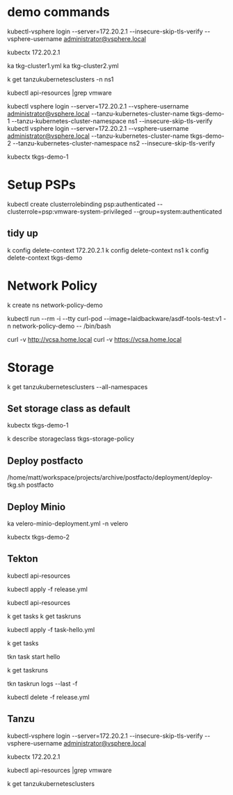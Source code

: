 # demo commands
kubectl-vsphere login --server=172.20.2.1 --insecure-skip-tls-verify --vsphere-username administrator@vsphere.local

kubectx 172.20.2.1

ka tkg-cluster1.yml
ka tkg-cluster2.yml

k get tanzukubernetesclusters -n ns1

kubectl api-resources |grep vmware

kubectl vsphere login --server=172.20.2.1 --vsphere-username administrator@vsphere.local --tanzu-kubernetes-cluster-name tkgs-demo-1 --tanzu-kubernetes-cluster-namespace ns1 --insecure-skip-tls-verify
kubectl vsphere login --server=172.20.2.1 --vsphere-username administrator@vsphere.local --tanzu-kubernetes-cluster-name tkgs-demo-2 --tanzu-kubernetes-cluster-namespace ns2 --insecure-skip-tls-verify

kubectx tkgs-demo-1

# Setup PSPs
kubectl create clusterrolebinding psp:authenticated  --clusterrole=psp:vmware-system-privileged --group=system:authenticated

## tidy up

k config delete-context 172.20.2.1
k config delete-context ns1
k config delete-context tkgs-demo

# Network Policy

k create ns network-policy-demo

kubectl run --rm -i --tty curl-pod --image=laidbackware/asdf-tools-test:v1 -n network-policy-demo -- /bin/bash

curl -v http://vcsa.home.local
curl -v https://vcsa.home.local


# Storage

k get tanzukubernetesclusters --all-namespaces

## Set storage class as default
kubectx tkgs-demo-1

k describe storageclass tkgs-storage-policy


## Deploy postfacto
/home/matt/workspace/projects/archive/postfacto/deployment/deploy-tkg.sh postfacto

## Deploy Minio
ka velero-minio-deployment.yml -n velero


kubectx tkgs-demo-2



## Tekton

kubectl api-resources

kubectl apply -f release.yml

kubectl api-resources

k get tasks
k get taskruns

kubectl apply -f task-hello.yml

k get tasks

tkn task start hello

k get taskruns

tkn taskrun logs --last -f

kubectl delete -f release.yml

## Tanzu

kubectl-vsphere login --server=172.20.2.1 --insecure-skip-tls-verify --vsphere-username administrator@vsphere.local

kubectx 172.20.2.1

kubectl api-resources |grep vmware

k get tanzukubernetesclusters